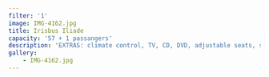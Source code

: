 ```yaml
---
filter: '1'
image: IMG-4162.jpg
title: Irisbus Iliade
capacity: '57 + 1 passangers'
description: 'EXTRAS: climate control, TV, CD, DVD, adjustable seats, seatbelt'
gallery:
    - IMG-4162.jpg
---
```

